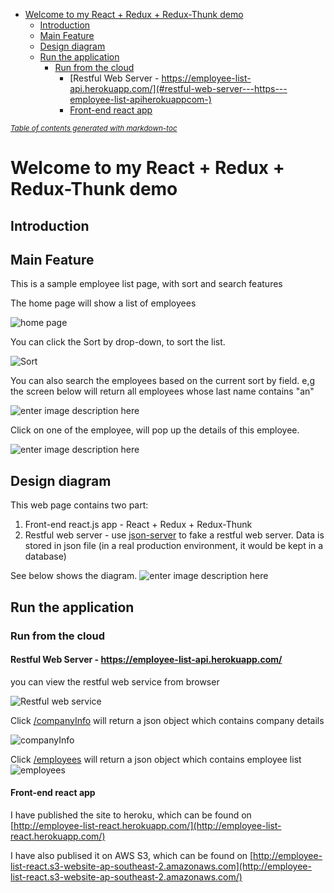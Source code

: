 - [Welcome to my React + Redux + Redux-Thunk demo](#welcome-to-my-react---redux---redux-thunk-demo)
  * [Introduction](#introduction)
  * [Main Feature](#main-feature)
  * [Design diagram](#design-diagram)
  * [Run the application](#run-the-application)
    + [Run from the cloud](#run-from-the-cloud)
      - [Restful Web Server - https://employee-list-api.herokuapp.com/](#restful-web-server---https---employee-list-apiherokuappcom-)
      - [Front-end react app](#front-end-react-app)

<small><i><a href='http://ecotrust-canada.github.io/markdown-toc/'>Table of contents generated with markdown-toc</a></i></small>



# Welcome to my React + Redux + Redux-Thunk demo

## Introduction


## Main Feature

This is a sample employee list page, with sort and search features

The home page will show a list of employees

![home page](screenshots/home.PNG)

You can click the Sort by drop-down, to sort the list.

![Sort](screenshots/sort.PNG)

You can also search the employees based on the current sort by field. e,g the screen below will return all employees whose last name contains "an"

![enter image description here](screenshots/search.PNG)

Click on one of the employee, will pop up the details of this employee.

![enter image description here](screenshots/popupdetails.PNG)


## Design diagram

This web page contains two part:

 1. Front-end react.js app - React + Redux + Redux-Thunk
 2.  Restful web server - use [json-server](https://github.com/typicode/json-server) to fake a restful web server. Data is stored in json file (in a real production environment, it would be kept in a database)

See below shows the diagram.
![enter image description here](screenshots/Diagram.png)

## Run the application

### Run from the cloud


#### Restful Web Server - https://employee-list-api.herokuapp.com/

you can view the restful web service from browser

![Restful web service](screenshots/webapihome.PNG)

Click [/companyInfo](https://employee-list-api.herokuapp.com/companyInfo) will return a json object which contains company details

![companyInfo](screenshots/webapicompanyinfo.PNG)

Click [/employees](https://employee-list-api.herokuapp.com/employees) will return a json object which contains employee list
![employees](screenshots/webapiemployees.PNG)


#### Front-end react app 

I have published the site to heroku, which can be found on  [http://employee-list-react.herokuapp.com/](http://employee-list-react.herokuapp.com/)

I have also publised it on AWS S3, which can be found on  [http://employee-list-react.s3-website-ap-southeast-2.amazonaws.com](http://employee-list-react.s3-website-ap-southeast-2.amazonaws.com/)
